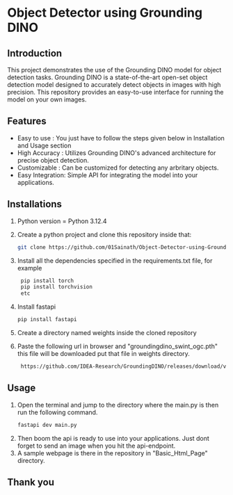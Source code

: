 # Object Detector using Grounding DINO

## Introduction
This project demonstrates the use of the Grounding DINO model for object 
detection tasks. Grounding DINO is a state-of-the-art open-set object detection model designed to 
accurately detect objects in images with high precision. This repository 
provides an easy-to-use interface for running the model on your own images.

## Features
- Easy to use : You just have to follow the steps given below in Installation and Usage section
- High Accuracy : Utilizes Grounding DINO's advanced architecture for precise object detection.
- Customizable : Can be customized for detecting any arbritary objects.
- Easy Integration: Simple API for integrating the model into your applications.

## Installations

1. Python version = Python 3.12.4
2. Create a python project and clone this repository inside that:

    ```bash
    git clone https://github.com/01Sainath/Object-Detector-using-Grounding-DINO.git
    ```

3. Install all the dependencies specified in the requirements.txt file, for example
   ```bash
    pip install torch
    pip install torchvision
    etc
    ```
4. Install fastapi
    ```bash
    pip install fastapi
    ```
5. Create a directory named weights inside the cloned repository
6. Paste the following url in browser and "groundingdino_swint_ogc.pth" this
   file will be downloaded put that file in weights directory.
   ```bash
    https://github.com/IDEA-Research/GroundingDINO/releases/download/v0.1.0-alpha/groundingdino_swint_ogc.pth
    ```

## Usage

1. Open the terminal and jump to the directory where the main.py is then run the following command.
    ```bash
    fastapi dev main.py
    ```
2. Then boom the api is ready to use into your applications. Just dont forget to send an image when you hit the api-endpoint.
3. A sample webpage is there in the repository in "Basic_Html_Page" directory.

## Thank you 

